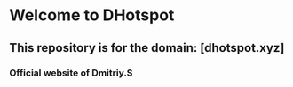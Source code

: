 # Welcome to DHotspot

## This repository is for the domain: [dhotspot.xyz]
### Official website of Dmitriy.S
